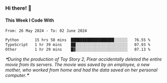 ### Hi there! 👋

#### This Week I Code With
<!--START_SECTION:waka-->

```txt
From: 26 May 2024 - To: 02 June 2024

Python       15 hrs 58 mins  ███████████████████░░░░░░   76.55 %
TypeScript   1 hr 39 mins    ██░░░░░░░░░░░░░░░░░░░░░░░   07.93 %
Other        1 hr 29 mins    █▓░░░░░░░░░░░░░░░░░░░░░░░   07.13 %
```

<!--END_SECTION:waka-->

<!--STARTS_HERE_QUOTE_README-->
<i>❝During the production of Toy Story 2, Pixar accidentally deleted the entire movie from its servers. The movie was saved by an employee, a new mother, who worked from home and had the data saved on her personal computer.❞</i>
<!--ENDS_HERE_QUOTE_README-->
